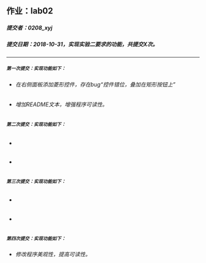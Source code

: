 ## 作业：lab02
##### 提交者：0208_xyj
##### 提交日期：2018-10-31，实现实验二要求的功能，共提交X次。
***
##### `第一次提交：实现功能如下：`
- ###### 在右侧面板添加菱形控件，存在bug“控件错位，叠加在矩形按钮上”
- ###### 增加README文本，增强程序可读性。

##### `第二次提交：实现功能如下：`
- ###### 
- ###### 

##### `第三次提交：实现功能如下：`
- ###### 
- ###### 

##### `第四次提交：实现功能如下：`
- ###### 修改程序美观性，提高可读性。
